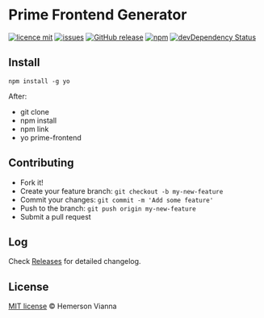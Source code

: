 # Prime Frontend Generator

[![licence mit](https://img.shields.io/badge/license-MIT-blue.svg?style=flat-square)](http://hemersonvianna.mit-license.org/)
[![issues](https://img.shields.io/github/issues/prime-solutions/prime-frontend-generator.svg?style=flat-square)](https://github.com/prime-solutions/prime-frontend-generator/issues)
[![GitHub release](https://img.shields.io/github/release/prime-solutions/prime-frontend-generator.svg?style=flat-square)](https://github.com/prime-solutions/prime-frontend-generator/releases)
[![npm](https://img.shields.io/npm/dt/generator-frontend-generator.svg?style=flat-square)](https://www.npmjs.com/package/generator-frontend-generator)
[![devDependency Status](https://img.shields.io/david/dev/prime-solutions/prime-frontend-generator.svg?style=flat-square)](https://david-dm.org/prime-solutions/prime-frontend-generator#info=devDependencies)

## Install

```
npm install -g yo
```

After: 
- git clone
- npm install
- npm link
- yo prime-frontend


## Contributing

- Fork it!
- Create your feature branch: `git checkout -b my-new-feature`
- Commit your changes: `git commit -m 'Add some feature'`
- Push to the branch: `git push origin my-new-feature`
- Submit a pull request

## Log

Check [Releases](https://github.com/prime-solutions/prime-frontend-generator/releases) for detailed changelog.

## License

[MIT license](http://hemersonvianna.mit-license.org/) © Hemerson Vianna

